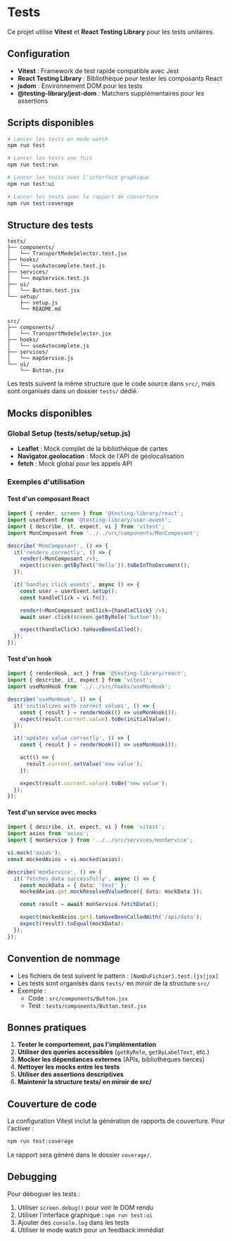 # Tests

Ce projet utilise **Vitest** et **React Testing Library** pour les tests unitaires.

## Configuration

- **Vitest** : Framework de test rapide compatible avec Jest
- **React Testing Library** : Bibliothèque pour tester les composants React
- **jsdom** : Environnement DOM pour les tests
- **@testing-library/jest-dom** : Matchers supplémentaires pour les assertions

## Scripts disponibles

```bash
# Lancer les tests en mode watch
npm run test

# Lancer les tests une fois
npm run test:run

# Lancer les tests avec l'interface graphique
npm run test:ui

# Lancer les tests avec le rapport de couverture
npm run test:coverage
```

## Structure des tests

```
tests/
├── components/
│   └── TransportModeSelector.test.jsx
├── hooks/
│   └── useAutocomplete.test.js
├── services/
│   └── mapService.test.js
├── ui/
│   └── Button.test.jsx
└── setup/
    ├── setup.js
    └── README.md

src/
├── components/
│   └── TransportModeSelector.jsx
├── hooks/
│   └── useAutocomplete.js
├── services/
│   └── mapService.js
└── ui/
    └── Button.jsx
```

Les tests suivent la même structure que le code source dans `src/`, mais sont organisés dans un dossier `tests/` dédié.

## Mocks disponibles

### Global Setup (tests/setup/setup.js)

- **Leaflet** : Mock complet de la bibliothèque de cartes
- **Navigator.geolocation** : Mock de l'API de géolocalisation
- **fetch** : Mock global pour les appels API

### Exemples d'utilisation

#### Test d'un composant React

```javascript
import { render, screen } from '@testing-library/react';
import userEvent from '@testing-library/user-event';
import { describe, it, expect, vi } from 'vitest';
import MonComposant from '../../src/components/MonComposant';

describe('MonComposant', () => {
  it('renders correctly', () => {
    render(<MonComposant />);
    expect(screen.getByText('Hello')).toBeInTheDocument();
  });

  it('handles click events', async () => {
    const user = userEvent.setup();
    const handleClick = vi.fn();

    render(<MonComposant onClick={handleClick} />);
    await user.click(screen.getByRole('button'));

    expect(handleClick).toHaveBeenCalled();
  });
});
```

#### Test d'un hook

```javascript
import { renderHook, act } from '@testing-library/react';
import { describe, it, expect } from 'vitest';
import useMonHook from '../../src/hooks/useMonHook';

describe('useMonHook', () => {
  it('initializes with correct values', () => {
    const { result } = renderHook(() => useMonHook());
    expect(result.current.value).toBe(initialValue);
  });

  it('updates value correctly', () => {
    const { result } = renderHook(() => useMonHook());

    act(() => {
      result.current.setValue('new value');
    });

    expect(result.current.value).toBe('new value');
  });
});
```

#### Test d'un service avec mocks

```javascript
import { describe, it, expect, vi } from 'vitest';
import axios from 'axios';
import { monService } from '../../src/services/monService';

vi.mock('axios');
const mockedAxios = vi.mocked(axios);

describe('monService', () => {
  it('fetches data successfully', async () => {
    const mockData = { data: 'test' };
    mockedAxios.get.mockResolvedValueOnce({ data: mockData });

    const result = await monService.fetchData();

    expect(mockedAxios.get).toHaveBeenCalledWith('/api/data');
    expect(result).toEqual(mockData);
  });
});
```

## Convention de nommage

- Les fichiers de test suivent le pattern : `[NomDuFichier].test.[js|jsx]`
- Les tests sont organisés dans `tests/` en miroir de la structure `src/`
- Exemple :
  - Code : `src/components/Button.jsx`
  - Test : `tests/components/Button.test.jsx`

## Bonnes pratiques

1. **Tester le comportement, pas l'implémentation**
2. **Utiliser des queries accessibles** (`getByRole`, `getByLabelText`, etc.)
3. **Mocker les dépendances externes** (APIs, bibliothèques tierces)
4. **Nettoyer les mocks entre les tests**
5. **Utiliser des assertions descriptives**
6. **Maintenir la structure tests/ en miroir de src/**

## Couverture de code

La configuration Vitest inclut la génération de rapports de couverture. Pour l'activer :

```bash
npm run test:coverage
```

Le rapport sera généré dans le dossier `coverage/`.

## Debugging

Pour déboguer les tests :

1. Utiliser `screen.debug()` pour voir le DOM rendu
2. Utiliser l'interface graphique : `npm run test:ui`
3. Ajouter des `console.log` dans les tests
4. Utiliser le mode watch pour un feedback immédiat
